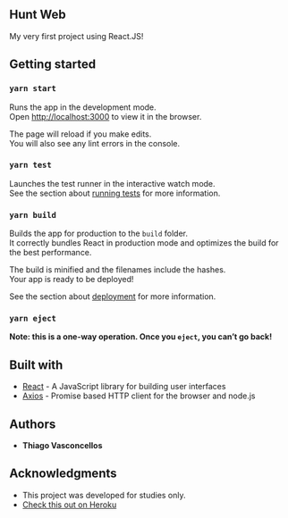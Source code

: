 ## Hunt Web

My very first project using React.JS!

## Getting started

### `yarn start`

Runs the app in the development mode.<br />
Open [http://localhost:3000](http://localhost:3000) to view it in the browser.

The page will reload if you make edits.<br />
You will also see any lint errors in the console.

### `yarn test`

Launches the test runner in the interactive watch mode.<br />
See the section about [running tests](https://facebook.github.io/create-react-app/docs/running-tests) for more information.

### `yarn build`

Builds the app for production to the `build` folder.<br />
It correctly bundles React in production mode and optimizes the build for the best performance.

The build is minified and the filenames include the hashes.<br />
Your app is ready to be deployed!

See the section about [deployment](https://facebook.github.io/create-react-app/docs/deployment) for more information.

### `yarn eject`

**Note: this is a one-way operation. Once you `eject`, you can’t go back!**

## Built with

* [React](https://pt-br.reactjs.org/) - A JavaScript library for building user interfaces
* [Axios](https://github.com/axios/axios) - Promise based HTTP client for the browser and node.js

## Authors

* **Thiago Vasconcellos**

## Acknowledgments

* This project was developed for studies only.
* [Check this out on Heroku](https://nameless-cove-84723.herokuapp.com/)
